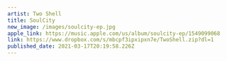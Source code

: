 ```yaml
---
artist: Two Shell
title: SoulCity
new_image: /images/soulcity-ep.jpg
apple_link: https://music.apple.com/us/album/soulcity-ep/1549099068
link: https://www.dropbox.com/s/mbcpf3ipxipxn7e/TwoShell.zip?dl=1
published_date: 2021-03-17T20:19:58.226Z
---
```

